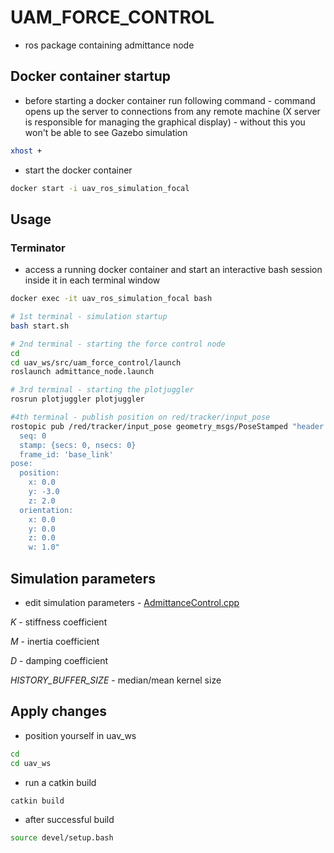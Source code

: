 # UAM_FORCE_CONTROL
- ros package containing admittance node

## Docker container startup 

- before starting a docker container run following command -  command opens up the server to connections from any remote machine (X server is responsible for managing the graphical display) - without this you won't be able to see Gazebo simulation

````bash
xhost +
````
- start the docker container
````bash
docker start -i uav_ros_simulation_focal
````

## Usage

### Terminator

- access a running docker container and start an interactive bash session inside it in each terminal window

````bash
docker exec -it uav_ros_simulation_focal bash
````


````bash
# 1st terminal - simulation startup
bash start.sh

# 2nd terminal - starting the force control node
cd
cd uav_ws/src/uam_force_control/launch
roslaunch admittance_node.launch

# 3rd terminal - starting the plotjuggler
rosrun plotjuggler plotjuggler

#4th terminal - publish position on red/tracker/input_pose
rostopic pub /red/tracker/input_pose geometry_msgs/PoseStamped "header:
  seq: 0
  stamp: {secs: 0, nsecs: 0}
  frame_id: 'base_link'
pose:
  position:
    x: 0.0
    y: -3.0
    z: 2.0
  orientation:
    x: 0.0
    y: 0.0
    z: 0.0
    w: 1.0"
````

## Simulation parameters

- edit simulation parameters - [AdmittanceControl.cpp](https://github.com/Vujo82/uam_force_control/blob/master/src/AdmittanceControl.cpp)

*K* - stiffness coefficient

*M* - inertia coefficient

*D* - damping coefficient

*HISTORY_BUFFER_SIZE* - median/mean kernel size

## Apply changes

- position yourself in uav_ws
````bash
cd 
cd uav_ws
````
- run a catkin build
````bash
catkin build
````
- after successful build
````bash
source devel/setup.bash
````

